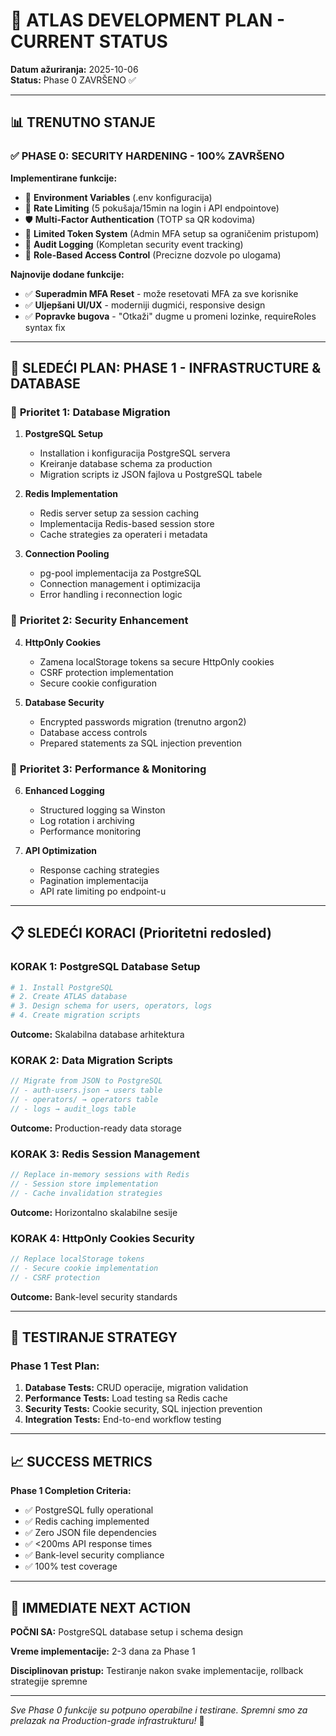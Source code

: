 # 🎯 ATLAS DEVELOPMENT PLAN - CURRENT STATUS

**Datum ažuriranja:** 2025-10-06  
**Status:** Phase 0 ZAVRŠENO ✅  

---

## 📊 **TRENUTNO STANJE**

### ✅ **PHASE 0: SECURITY HARDENING - 100% ZAVRŠENO**

**Implementirane funkcije:**
- 🔐 **Environment Variables** (.env konfiguracija)
- 🚦 **Rate Limiting** (5 pokušaja/15min na login i API endpointove)
- 🛡️ **Multi-Factor Authentication** (TOTP sa QR kodovima)
- 🔑 **Limited Token System** (Admin MFA setup sa ograničenim pristupom)
- 📝 **Audit Logging** (Kompletan security event tracking)
- 👤 **Role-Based Access Control** (Precizne dozvole po ulogama)

**Najnovije dodane funkcije:**
- ✅ **Superadmin MFA Reset** - može resetovati MFA za sve korisnike
- ✅ **Uljepšani UI/UX** - moderniji dugmići, responsive design
- ✅ **Popravke bugova** - "Otkaži" dugme u promeni lozinke, requireRoles syntax fix

---

## 🚀 **SLEDEĆI PLAN: PHASE 1 - INFRASTRUCTURE & DATABASE**

### 🎯 **Prioritet 1: Database Migration**
1. **PostgreSQL Setup**
   - Installation i konfiguracija PostgreSQL servera
   - Kreiranje database schema za production
   - Migration scripts iz JSON fajlova u PostgreSQL tabele

2. **Redis Implementation**
   - Redis server setup za session caching
   - Implementacija Redis-based session store
   - Cache strategies za operateri i metadata

3. **Connection Pooling**
   - pg-pool implementacija za PostgreSQL
   - Connection management i optimizacija
   - Error handling i reconnection logic

### 🎯 **Prioritet 2: Security Enhancement**
4. **HttpOnly Cookies**
   - Zamena localStorage tokens sa secure HttpOnly cookies
   - CSRF protection implementation
   - Secure cookie configuration

5. **Database Security**
   - Encrypted passwords migration (trenutno argon2)
   - Database access controls
   - Prepared statements za SQL injection prevention

### 🎯 **Prioritet 3: Performance & Monitoring**
6. **Enhanced Logging**
   - Structured logging sa Winston
   - Log rotation i archiving
   - Performance monitoring

7. **API Optimization**
   - Response caching strategies
   - Pagination implementacija
   - API rate limiting po endpoint-u

---

## 📋 **SLEDEĆI KORACI (Prioritetni redosled)**

### **KORAK 1: PostgreSQL Database Setup**
```bash
# 1. Install PostgreSQL
# 2. Create ATLAS database
# 3. Design schema for users, operators, logs
# 4. Create migration scripts
```

**Outcome:** Skalabilna database arhitektura

### **KORAK 2: Data Migration Scripts**
```javascript
// Migrate from JSON to PostgreSQL
// - auth-users.json → users table
// - operators/ → operators table  
// - logs → audit_logs table
```

**Outcome:** Production-ready data storage

### **KORAK 3: Redis Session Management**
```javascript
// Replace in-memory sessions with Redis
// - Session store implementation
// - Cache invalidation strategies
```

**Outcome:** Horizontalno skalabilne sesije

### **KORAK 4: HttpOnly Cookies Security**
```javascript
// Replace localStorage tokens
// - Secure cookie implementation
// - CSRF protection
```

**Outcome:** Bank-level security standards

---

## 🧪 **TESTIRANJE STRATEGY**

### **Phase 1 Test Plan:**
1. **Database Tests:** CRUD operacije, migration validation
2. **Performance Tests:** Load testing sa Redis cache
3. **Security Tests:** Cookie security, SQL injection prevention
4. **Integration Tests:** End-to-end workflow testing

---

## 📈 **SUCCESS METRICS**

**Phase 1 Completion Criteria:**
- ✅ PostgreSQL fully operational
- ✅ Redis caching implemented
- ✅ Zero JSON file dependencies
- ✅ <200ms API response times
- ✅ Bank-level security compliance
- ✅ 100% test coverage

---

## 🎯 **IMMEDIATE NEXT ACTION**

**POČNI SA:** PostgreSQL database setup i schema design

**Vreme implementacije:** 2-3 dana za Phase 1

**Disciplinovan pristup:** Testiranje nakon svake implementacije, rollback strategije spremne

---

*Sve Phase 0 funkcije su potpuno operabilne i testirane. Spremni smo za prelazak na Production-grade infrastrukturu!* 🚀